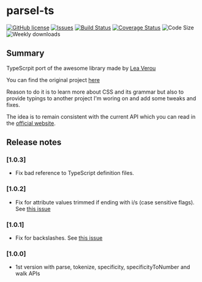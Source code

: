 # parsel-ts

[![GitHub license](https://img.shields.io/github/license/david-luna/parsel-ts)](https://github.com/david-luna/parsel-ts/blob/main/LICENSE)
[![Issues](https://img.shields.io/github/issues/david-luna/parsel-ts.svg)](https://github.com/david-luna/parsel-ts/issues)
[![Build Status](https://github.com/david-luna/parsel-ts/actions/workflows/build.yml/badge.svg)](https://github.com/david-luna/parsel-ts/actions)
[![Coverage Status](https://img.shields.io/coveralls/github/david-luna/parsel-ts)](https://coveralls.io/github/david-luna/parsel-ts)
![Code Size](https://img.shields.io/bundlephobia/minzip/parsel-ts.svg)
![Weekly downloads](https://img.shields.io/npm/dw/parsel-ts.svg)

## Summary

TypeScrpit port of the awesome library made by [Lea Verou](https://github.com/LeaVerou)

You can find the original project [here](https://github.com/LeaVerou/parsel)

Reason to do it is to learn more about CSS and its grammar but also to provide typings to another project I'm woring on and add some tweaks and fixes.

The idea is to remain consistent with the current API which you can read in the [official website](https://projects.verou.me/parsel).

## Release notes

### [1.0.3]

* Fix bad reference to TypeScript definition files.

### [1.0.2]

* Fix for attribute values trimmed if ending with i/s (case sensitive flags). See [this issue](https://github.com/LeaVerou/parsel/issues/17)

### [1.0.1]

* Fix for backslashes. See [this issue](https://github.com/LeaVerou/parsel/issues/26)

### [1.0.0]

* 1st version with parse, tokenize, specificity, specificityToNumber and walk APIs
